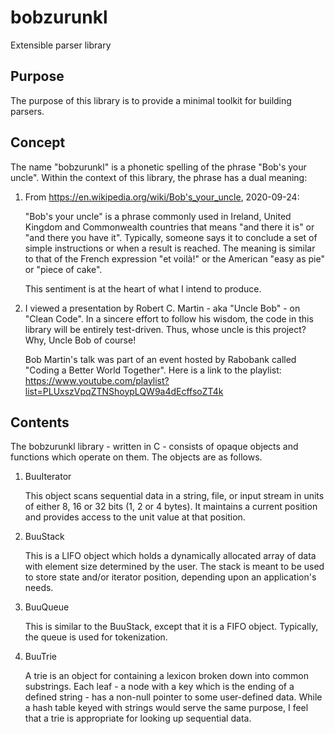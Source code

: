 bobzurunkl
==========
Extensible parser library


Purpose
-------

The purpose of this library is to provide a minimal toolkit for building
parsers.


Concept
-------

The name "bobzurunkl" is a phonetic spelling of the phrase "Bob's your uncle".
Within the context of this library, the phrase has a dual meaning:

  1)  From <https://en.wikipedia.org/wiki/Bob's_your_uncle>, 2020-09-24:

      "Bob's your uncle" is a phrase commonly used in Ireland, United Kingdom
      and Commonwealth countries that means "and there it is" or "and there
      you have it". Typically, someone says it to conclude a set of simple
      instructions or when a result is reached. The meaning is similar to that
      of the French expression "et voilà!" or the American "easy as pie" or
      "piece of cake".

      This sentiment is at the heart of what I intend to produce.

  2)  I viewed a presentation by Robert C. Martin - aka "Uncle Bob" - on
      "Clean Code". In a sincere effort to follow his wisdom, the code in this
      library will be entirely test-driven. Thus, whose uncle is this project?
      Why, Uncle Bob of course!

      Bob Martin's talk was part of an event hosted by Rabobank called
      "Coding a Better World Together". Here is a link to the playlist:
      https://www.youtube.com/playlist?list=PLUxszVpqZTNShoypLQW9a4dEcffsoZT4k


Contents
--------

The bobzurunkl library - written in C - consists of opaque objects and
functions which operate on them. The objects are as follows.

  1)  BuuIterator

      This object scans sequential data in a string, file, or input stream
      in units of either 8, 16 or 32 bits (1, 2 or 4 bytes). It maintains a
      current position and provides access to the unit value at that position.

  2)  BuuStack

      This is a LIFO object which holds a dynamically allocated array of data
      with element size determined by the user. The stack is meant to be used
      to store state and/or iterator position, depending upon an application's
      needs.

  3)  BuuQueue

      This is similar to the BuuStack, except that it is a FIFO object.
      Typically, the queue is used for tokenization.

  4)  BuuTrie

      A trie is an object for containing a lexicon broken down into common
      substrings. Each leaf - a node with a key which is the ending of a
      defined string - has a non-null pointer to some user-defined data. While
      a hash table keyed with strings would serve the same purpose, I feel
      that a trie is appropriate for looking up sequential data.

